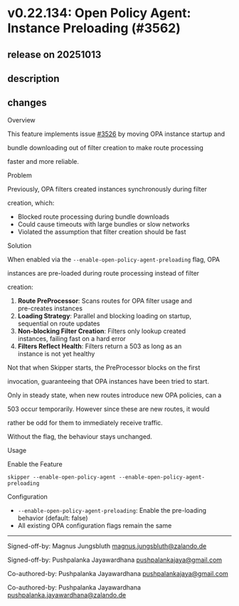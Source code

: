# v0.22.134: Open Policy Agent: Instance Preloading (#3562)

## release on 20251013
## description
## changes
Overview

This feature implements issue <a class="issue-link js-issue-link" data-error-text="Failed to load title" data-id="3124049716" data-permission-text="Title is private" data-url="https://github.com/zalando/skipper/issues/3526" data-hovercard-type="issue" data-hovercard-url="/zalando/skipper/issues/3526/hovercard" href="https://github.com/zalando/skipper/issues/3526">#3526</a> by moving OPA instance startup and  

bundle downloading out of filter creation to make route processing  

faster and more reliable.

Problem

Previously, OPA filters created instances synchronously during filter  

creation, which:

* Blocked route processing during bundle downloads
* Could cause timeouts with large bundles or slow networks
* Violated the assumption that filter creation should be fast

Solution

When enabled via the <code>--enable-open-policy-agent-preloading</code> flag, OPA  

instances are pre-loaded during route processing instead of filter  

creation:

1. <strong>Route PreProcessor</strong>: Scans routes for OPA filter usage and  
   pre-creates instances
2. <strong>Loading Strategy</strong>: Parallel and blocking loading on startup,  
   sequential on route updates
3. <strong>Non-blocking Filter Creation</strong>: Filters only lookup created  
   instances, failing fast on a hard error
4. <strong>Filters Reflect Health</strong>: Filters return a 503 as long as an  
   instance is not yet healthy

Not that when Skipper starts, the PreProcessor blocks on the first  

invocation, guaranteeing that OPA instances have been tried to start.  

Only in steady state, when new routes introduce new OPA policies, can a  

503 occur temporarily. However since these are new routes, it would  

rather be odd for them to immediately receive traffic.

Without the flag, the behaviour stays unchanged.

Usage

Enable the Feature

    skipper --enable-open-policy-agent --enable-open-policy-agent-preloading

Configuration

* <code>--enable-open-policy-agent-preloading</code>: Enable the pre-loading  
  behavior (default: false)
* All existing OPA configuration flags remain the same

*** ** * ** ***

Signed-off-by: Magnus Jungsbluth <a href="mailto:magnus.jungsbluth@zalando.de">magnus.jungsbluth@zalando.de</a>  

Signed-off-by: Pushpalanka Jayawardhana <a href="mailto:pushpalankajaya@gmail.com">pushpalankajaya@gmail.com</a>  

Co-authored-by: Pushpalanka Jayawardhana <a href="mailto:pushpalankajaya@gmail.com">pushpalankajaya@gmail.com</a>  

Co-authored-by: Pushpalanka Jayawardhana <a href="mailto:pushpalanka.jayawardhana@zalando.de">pushpalanka.jayawardhana@zalando.de</a>

